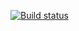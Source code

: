 [![Build status](https://ci.appveyor.com/api/projects/status/siblmigo9g55vc9y?svg=true)](https://ci.appveyor.com/project/ViktorDee/neto-ci)
